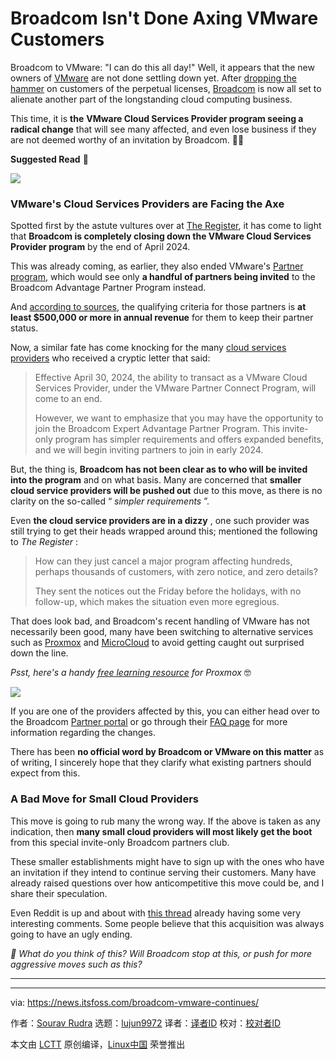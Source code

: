 [#]: subject: "Broadcom Isn't Done Axing VMware Customers"
[#]: via: "https://news.itsfoss.com/broadcom-vmware-continues/"
[#]: author: "Sourav Rudra https://news.itsfoss.com/author/sourav/"
[#]: collector: "lujun9972/lctt-scripts-1700446145"
[#]: translator: " "
[#]: reviewer: " "
[#]: publisher: " "
[#]: url: " "

Broadcom Isn't Done Axing VMware Customers
======
Broadcom to VMware: "I can do this all day!"
Well, it appears that the new owners of [VMware][1] are not done settling down yet. After [dropping the hammer][2] on customers of the perpetual licenses, [Broadcom][3] is now all set to alienate another part of the longstanding cloud computing business.

This time, it is **the** **VMware Cloud Services Provider program seeing a radical change** that will see many affected, and even lose business if they are not deemed worthy of an invitation by Broadcom. 🤦‍♂️

**Suggested Read** 📖

![][4]

### VMware's Cloud Services Providers are Facing the Axe

Spotted first by the astute vultures over at [The Register][5], it has come to light that **Broadcom is completely closing down the VMware Cloud Services Provider program** by the end of April 2024.

This was already coming, as earlier, they also ended VMware's [Partner program][6], which would see only **a handful of partners being invited** to the Broadcom Advantage Partner Program instead.

And [according to sources][7], the qualifying criteria for those partners is **at least $500,000 or more in annual revenue** for them to keep their partner status.

Now, a similar fate has come knocking for the many [cloud services providers][8] who received a cryptic letter that said:

> Effective April 30, 2024, the ability to transact as a VMware Cloud Services Provider, under the VMware Partner Connect Program, will come to an end.
>
> However, we want to emphasize that you may have the opportunity to join the Broadcom Expert Advantage Partner Program. This invite-only program has simpler requirements and offers expanded benefits, and we will begin inviting partners to join in early 2024.

But, the thing is, **Broadcom has not been clear as to who will be invited into the program** and on what basis. Many are concerned that **smaller cloud service providers will be pushed out** due to this move, as there is no clarity on the so-called “ _simpler requirements_ ”.

Even **the cloud service providers are in a dizzy** , one such provider was still trying to get their heads wrapped around this; mentioned the following to _The Register_ :

> How can they just cancel a major program affecting hundreds, perhaps thousands of customers, with zero notice, and zero details?
>
> They sent the notices out the Friday before the holidays, with no follow-up, which makes the situation even more egregious.

That does look bad, and Broadcom's recent handling of VMware has not necessarily been good, many have been switching to alternative services such as [Proxmox][9] and [MicroCloud][10] to avoid getting caught out surprised down the line.

_Psst, here's a handy_ [_free learning resource_][11] _for Proxmox_ 🤓

![][12]

If you are one of the providers affected by this, you can either head over to the Broadcom [Partner portal][13] or go through their [FAQ page][14] for more information regarding the changes.

There has been **no official word by Broadcom or VMware on this matter** as of writing, I sincerely hope that they clarify what existing partners should expect from this.

### A Bad Move for Small Cloud Providers

This move is going to rub many the wrong way. If the above is taken as any indication, then **many small cloud providers will most likely get the boot** from this special invite-only Broadcom partners club.

These smaller establishments might have to sign up with the ones who have an invitation if they intend to continue serving their customers. Many have already raised questions over how anticompetitive this move could be, and I share their speculation.

Even Reddit is up and about with [this thread][15] already having some very interesting comments. Some people believe that this acquisition was always going to have an ugly ending.

_💬 What do you think of this? Will Broadcom stop at this, or push for more aggressive moves such as this?_

* * *

--------------------------------------------------------------------------------

via: https://news.itsfoss.com/broadcom-vmware-continues/

作者：[Sourav Rudra][a]
选题：[lujun9972][b]
译者：[译者ID](https://github.com/译者ID)
校对：[校对者ID](https://github.com/校对者ID)

本文由 [LCTT](https://github.com/LCTT/TranslateProject) 原创编译，[Linux中国](https://linux.cn/) 荣誉推出

[a]: https://news.itsfoss.com/author/sourav/
[b]: https://github.com/lujun9972
[1]: https://www.vmware.com/
[2]: https://news.itsfoss.com/vmware-broadcom-subscription/
[3]: https://www.broadcom.com/
[4]: https://news.itsfoss.com/content/images/size/w256h256/2022/08/android-chrome-192x192.png
[5]: https://www.theregister.com/2024/01/10/broadcom_ends_vmware_partner_program/
[6]: https://www.vmware.com/partners.html
[7]: https://www.crn.com/news/virtualization/broadcom-hands-vmware-partners-termination-notice
[8]: https://cloud.vmware.com/providers
[9]: https://www.proxmox.com/en/
[10]: https://canonical.com/microcloud
[11]: https://linuxhandbook.com/proxmox/
[12]: https://linuxhandbook.com/content/images/size/w256h256/2021/08/Linux-Handbook-New-Logo.png
[13]: https://partnerportal.broadcom.com/
[14]: https://www.broadcom.com/how-to-buy/software-partners/partnering-with-broadcom
[15]: https://www.reddit.com/r/vmware/comments/193jngf/broadcom_ditches_most_of_vmwares_cloud_service/
